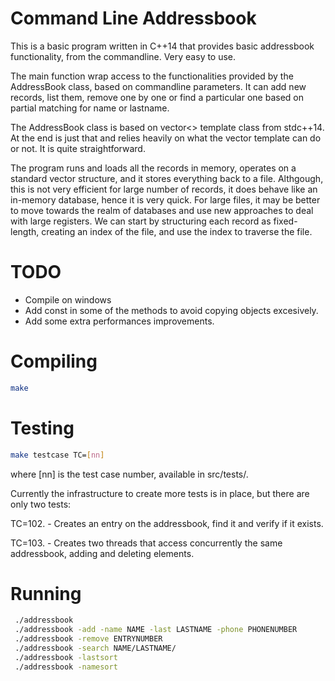 # Command Line Addressbook

This is a basic program written in C++14 that provides basic addressbook functionality, from the commandline.  Very easy to use.

The main function wrap access to the functionalities provided by the AddressBook class, based on commandline parameters.  It can add new
records, list them, remove one by one or find a particular one based on partial matching for name or lastname.

The AddressBook class is based on vector<> template class from stdc++14.  At the end is just that and relies heavily on what the vector template
can do or not.  It is quite straightforward.

The program runs and loads all the records in memory, operates on a standard vector structure, and it stores everything back to a file.
Althgough, this is not very efficient for large number of records, it does behave like an in-memory database, hence it is very quick.
For large files, it may be better to move towards the realm of databases and use new approaches to deal with large registers.  We can start
by structuring each record as fixed-length, creating an index of the file, and use the index to traverse the file.

# TODO
* Compile on windows
* Add const in some of the methods to avoid copying objects excesively.
* Add some extra performances improvements.


# Compiling

```bash
make
```

# Testing

```bash
make testcase TC=[nn]
```
where [nn] is the test case number, available in src/tests/.

Currently the infrastructure to create more tests is in place, but there are only two tests:

TC=102.  -  Creates an entry on the addressbook, find it and verify if it exists.

TC=103.  -  Creates two threads that access concurrently the same addressbook, adding and deleting elements.

# Running

```bash
 ./addressbook
 ./addressbook -add -name NAME -last LASTNAME -phone PHONENUMBER
 ./addressbook -remove ENTRYNUMBER
 ./addressbook -search NAME/LASTNAME/
 ./addressbook -lastsort
 ./addressbook -namesort
```


